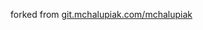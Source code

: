 forked from [git.mchalupiak.com/mchalupiak](https://git.mchalupiak.com/mchalupiak/dotfiles/src/branch/master/config/.config/nvim)
